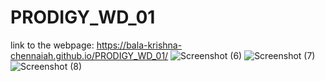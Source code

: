 # PRODIGY_WD_01 
link to the webpage: https://bala-krishna-chennaiah.github.io/PRODIGY_WD_01/
![Screenshot (6)](https://github.com/user-attachments/assets/f11a41a9-e122-4e6e-bf60-ca4644fc9433)
![Screenshot (7)](https://github.com/user-attachments/assets/4b959e47-dd22-40ee-9747-2c73f54047fc)
![Screenshot (8)](https://github.com/user-attachments/assets/8ad49358-1e55-4da3-aeec-2418d585960f)

